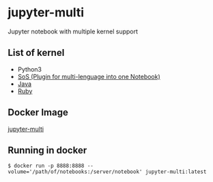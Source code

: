 # jupyter-multi
Jupyter notebook with multiple kernel support

## List of kernel
* Python3
* [SoS (Plugin for multi-lenguage into one Notebook)](https://vatlab.github.io/sos-docs/)
* [Java](https://github.com/SpencerPark/IJava)
* [Ruby](https://github.com/sciruby/iruby)
 
## Docker Image
[jupyter-multi](https://hub.docker.com/r/singhiqbal1007/jupyter-multi)

## Running in docker

```
$ docker run -p 8888:8888 --volume='/path/of/notebooks:/server/notebook' jupyter-multi:latest
```
